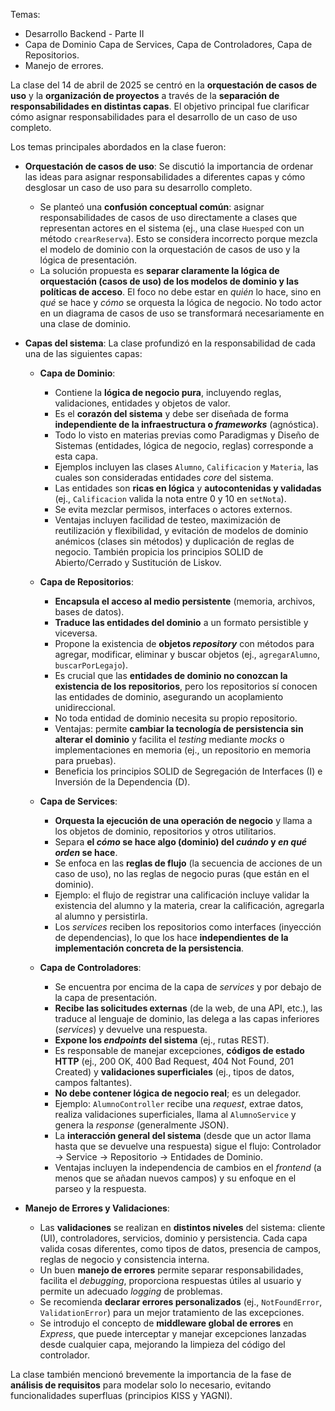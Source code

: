 Temas:
- Desarrollo Backend - Parte II
- Capa de Dominio Capa de Services, Capa de Controladores, Capa de Repositorios.
- Manejo de errores.

La clase del 14 de abril de 2025 se centró en la **orquestación de casos de uso** y la **organización de proyectos** a través de la **separación de responsabilidades en distintas capas**. El objetivo principal fue clarificar cómo asignar responsabilidades para el desarrollo de un caso de uso completo.

Los temas principales abordados en la clase fueron:

*   **Orquestación de casos de uso**: Se discutió la importancia de ordenar las ideas para asignar responsabilidades a diferentes capas y cómo desglosar un caso de uso para su desarrollo completo.
    *   Se planteó una **confusión conceptual común**: asignar responsabilidades de casos de uso directamente a clases que representan actores en el sistema (ej., una clase `Huesped` con un método `crearReserva`). Esto se considera incorrecto porque mezcla el modelo de dominio con la orquestación de casos de uso y la lógica de presentación.
    *   La solución propuesta es **separar claramente la lógica de orquestación (casos de uso) de los modelos de dominio y las políticas de acceso**. El foco no debe estar en *quién* lo hace, sino en *qué* se hace y *cómo* se orquesta la lógica de negocio. No todo actor en un diagrama de casos de uso se transformará necesariamente en una clase de dominio.

*   **Capas del sistema**: La clase profundizó en la responsabilidad de cada una de las siguientes capas:
    *   **Capa de Dominio**:
        *   Contiene la **lógica de negocio pura**, incluyendo reglas, validaciones, entidades y objetos de valor.
        *   Es el **corazón del sistema** y debe ser diseñada de forma **independiente de la infraestructura o *frameworks*** (agnóstica).
        *   Todo lo visto en materias previas como Paradigmas y Diseño de Sistemas (entidades, lógica de negocio, reglas) corresponde a esta capa.
        *   Ejemplos incluyen las clases `Alumno`, `Calificacion` y `Materia`, las cuales son consideradas entidades *core* del sistema.
        *   Las entidades son **ricas en lógica** y **autocontenidas y validadas** (ej., `Calificacion` valida la nota entre 0 y 10 en `setNota`).
        *   Se evita mezclar permisos, interfaces o actores externos.
        *   Ventajas incluyen facilidad de testeo, maximización de reutilización y flexibilidad, y evitación de modelos de dominio anémicos (clases sin métodos) y duplicación de reglas de negocio. También propicia los principios SOLID de Abierto/Cerrado y Sustitución de Liskov.

    *   **Capa de Repositorios**:
        *   **Encapsula el acceso al medio persistente** (memoria, archivos, bases de datos).
        *   **Traduce las entidades del dominio** a un formato persistible y viceversa.
        *   Propone la existencia de **objetos *repository*** con métodos para agregar, modificar, eliminar y buscar objetos (ej., `agregarAlumno`, `buscarPorLegajo`).
        *   Es crucial que las **entidades de dominio no conozcan la existencia de los repositorios**, pero los repositorios sí conocen las entidades de dominio, asegurando un acoplamiento unidireccional.
        *   No toda entidad de dominio necesita su propio repositorio.
        *   Ventajas: permite **cambiar la tecnología de persistencia sin alterar el dominio** y facilita el *testing* mediante *mocks* o implementaciones en memoria (ej., un repositorio en memoria para pruebas).
        *   Beneficia los principios SOLID de Segregación de Interfaces (I) e Inversión de la Dependencia (D).

    *   **Capa de Services**:
        *   **Orquesta la ejecución de una operación de negocio** y llama a los objetos de dominio, repositorios y otros utilitarios.
        *   Separa **el *cómo* se hace algo (dominio) del *cuándo* y *en qué orden* se hace**.
        *   Se enfoca en las **reglas de flujo** (la secuencia de acciones de un caso de uso), no las reglas de negocio puras (que están en el dominio).
        *   Ejemplo: el flujo de registrar una calificación incluye validar la existencia del alumno y la materia, crear la calificación, agregarla al alumno y persistirla.
        *   Los *services* reciben los repositorios como interfaces (inyección de dependencias), lo que los hace **independientes de la implementación concreta de la persistencia**.

    *   **Capa de Controladores**:
        *   Se encuentra por encima de la capa de *services* y por debajo de la capa de presentación.
        *   **Recibe las solicitudes externas** (de la web, de una API, etc.), las traduce al lenguaje de dominio, las delega a las capas inferiores (*services*) y devuelve una respuesta.
        *   **Expone los *endpoints* del sistema** (ej., rutas REST).
        *   Es responsable de manejar excepciones, **códigos de estado HTTP** (ej., 200 OK, 400 Bad Request, 404 Not Found, 201 Created) y **validaciones superficiales** (ej., tipos de datos, campos faltantes).
        *   **No debe contener lógica de negocio real**; es un delegador.
        *   Ejemplo: `AlumnoController` recibe una *request*, extrae datos, realiza validaciones superficiales, llama al `AlumnoService` y genera la *response* (generalmente JSON).
        *   La **interacción general del sistema** (desde que un actor llama hasta que se devuelve una respuesta) sigue el flujo: Controlador -> Service -> Repositorio -> Entidades de Dominio.
        *   Ventajas incluyen la independencia de cambios en el *frontend* (a menos que se añadan nuevos campos) y su enfoque en el parseo y la respuesta.

*   **Manejo de Errores y Validaciones**:
    *   Las **validaciones** se realizan en **distintos niveles** del sistema: cliente (UI), controladores, servicios, dominio y persistencia. Cada capa valida cosas diferentes, como tipos de datos, presencia de campos, reglas de negocio y consistencia interna.
    *   Un buen **manejo de errores** permite separar responsabilidades, facilita el *debugging*, proporciona respuestas útiles al usuario y permite un adecuado *logging* de problemas.
    *   Se recomienda **declarar errores personalizados** (ej., `NotFoundError`, `ValidationError`) para un mejor tratamiento de las excepciones.
    *   Se introdujo el concepto de **middleware global de errores** en *Express*, que puede interceptar y manejar excepciones lanzadas desde cualquier capa, mejorando la limpieza del código del controlador.

La clase también mencionó brevemente la importancia de la fase de **análisis de requisitos** para modelar solo lo necesario, evitando funcionalidades superfluas (principios KISS y YAGNI).